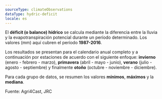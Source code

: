 ```yaml
---
sourceType: climateObservations
dataType: hydric-deficit
locale: es
---
```


El **déficit (o balance) hídrico** se calcula mediante la diferencia entre la
lluvia y la evapotranspiración potencial durante un período determinado. Los
valores (mm) aquí cubren el período **1987-2016**.

Los resultados se presentan para el calendario anual completo y a continuación
por estaciones de acuerdo con el siguiente enfoque: **invierno** (enero -
febrero - marzo), **primavera** (abril - mayo - junio), **verano** (julio -
agosto - septiembre) y finalmente **otoño** (octubre - noviembre - diciembre).

Para cada grupo de datos, se resumen los valores **mínimos**, **máximos** y la
**mediana**.

Fuente: Agri4Cast, JRC

